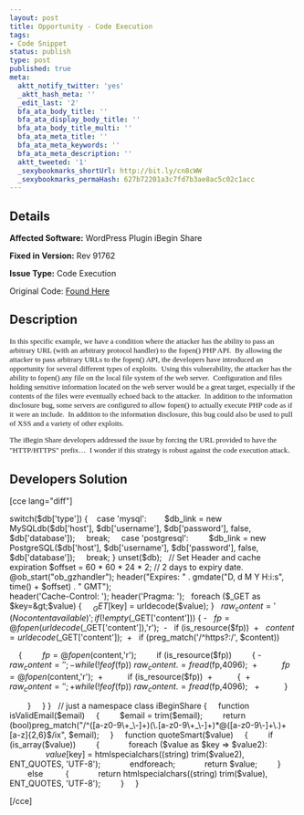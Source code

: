 ```yaml
---
layout: post
title: Opportunity - Code Execution
tags:
- Code Snippet
status: publish
type: post
published: true
meta:
  aktt_notify_twitter: 'yes'
  _aktt_hash_meta: ''
  _edit_last: '2'
  bfa_ata_body_title: ''
  bfa_ata_display_body_title: ''
  bfa_ata_body_title_multi: ''
  bfa_ata_meta_title: ''
  bfa_ata_meta_keywords: ''
  bfa_ata_meta_description: ''
  aktt_tweeted: '1'
  _sexybookmarks_shortUrl: http://bit.ly/cn8cWW
  _sexybookmarks_permaHash: 627b72201a3c7fd7b3ae8ac5c02c1acc
---
```

## Details
__Affected Software:__ WordPress Plugin iBegin Share

__Fixed in Version:__  Rev 91762

__Issue Type:__ Code Execution

Original Code: <a title="Opportunity" href="http://spotthevuln.com/2010/04/opportunity/" target="_blank">Found Here</a>
## Description
<p class="MsoNormal" style="margin: 0in 0in 10pt;"><span style="font-family: Calibri; font-size: small;">In this specific example, we have a condition where the attacker has the ability to pass an arbitrary URL (with an arbitrary protocol handler) to the fopen() PHP API.<span style="mso-spacerun: yes;">  </span>By allowing the attacker to pass arbitrary URLs to the fopen() API, the developers have introduced an opportunity for several different types of exploits.<span style="mso-spacerun: yes;">  </span>Using this vulnerability, the attacker has the ability to fopen() any file on the local file system of the web server.<span style="mso-spacerun: yes;">  </span>Configuration and files holding sensitive information located on the web server would be a great target, especially if the contents of the files were eventually echoed back to the attacker.<span style="mso-spacerun: yes;">  </span>In addition to the information disclosure bug, some servers are configured to allow fopen() to actually execute PHP code as if it were an include.<span style="mso-spacerun: yes;">  </span>In addition to the information disclosure, this bug could also be used to pull of XSS and a variety of other exploits.</span></p>
<p class="MsoNormal" style="margin: 0in 0in 10pt;"><span style="font-family: Calibri; font-size: small;">The iBegin Share developers addressed the issue by forcing the URL provided to have the "HTTP/HTTPS" prefix…<span style="mso-spacerun: yes;">  </span>I wonder if this strategy is robust against the code execution attack</span>.</p>

<h2>Developers Solution</h2>
[cce lang="diff"]
<div id="_mcePaste">

switch($db['type'])
{
   case 'mysql':
       $db_link = new MySQLdb($db['host'], $db['username'], $db['password'], false, $db['database']);
    break;
    case 'postgresql':
        $db_link = new PostgreSQL($db['host'], $db['username'], $db['password'], false, $db['database']);
    break;
}
unset($db);
 
// Set Header and cache expiration
$offset = 60 * 60 * 24 * 2; // 2 days to expiry date.
@ob_start("ob_gzhandler");
header("Expires: " . gmdate("D, d M Y H:i:s", time() + $offset) . " GMT");                                                                 
header('Cache-Control: ');
header('Pragma: ');
 
foreach ($_GET as $key=&gt;$value)
{
    $_GET[$key] = urldecode($value);
}
 
$raw_content = '(No content available)';
if (!empty($_GET['content']))
{
-   $fp = @fopen(urldecode($_GET['content']),'r'); 
-   if (is_resource($fp)) 
+   $content = urldecode($_GET['content']); 
+   if (preg_match('/^https?\:/', $content)) 

    {
        $fp = @fopen($content,'r');
        if (is_resource($fp))
        {
-           $raw_content = '';
-           while(!feof($fp)) $raw_content .= fread($fp,4096); 
+           $fp = @fopen($content,'r'); 
+           if (is_resource($fp)) 
+           { 
+             $raw_content = ''; 
+             while(!feof($fp)) $raw_content .= fread($fp,4096);  
+           } 

        }
    }
}
 
// just a namespace
class iBeginShare
{
    function isValidEmail($email)
    {
        $email = trim($email);
        return (bool)preg_match("/^([a-z0-9\+_\-]+)(\.[a-z0-9\+_\-]+)*@([a-z0-9\-]+\.)+[a-z]{2,6}$/ix", $email);
    }
    function quoteSmart($value)
    {
        if (is_array($value))
        {
            foreach ($value as $key =&gt; $value2):
                $value[$key] = htmlspecialchars((string) trim($value2), ENT_QUOTES, 'UTF-8');
            endforeach;
            return $value;
        }
        else
         {
            return htmlspecialchars((string) trim($value), ENT_QUOTES, 'UTF-8');
        }
    }

</div>
[/cce] 
